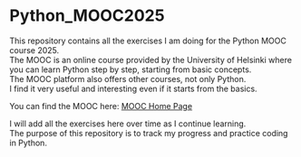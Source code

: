 # Python_MOOC2025

This repository contains all the exercises I am doing for the Python MOOC course 2025.  
The MOOC is an online course provided by the University of Helsinki where you can learn Python step by step, starting from basic concepts.  
The MOOC platform also offers other courses, not only Python.  
I find it very useful and interesting even if it starts from the basics.  

You can find the MOOC here: [MOOC Home Page](https://www.mooc.fi/en/)

I will add all the exercises here over time as I continue learning.  
The purpose of this repository is to track my progress and practice coding in Python.
